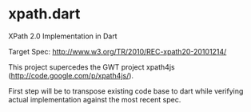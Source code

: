 xpath.dart
==========

XPath 2.0 Implementation in Dart

Target Spec: http://www.w3.org/TR/2010/REC-xpath20-20101214/

This project supercedes the GWT project xpath4js (http://code.google.com/p/xpath4js/).

First step will be to transpose existing code base to dart while verifying actual implementation against the most recent spec.